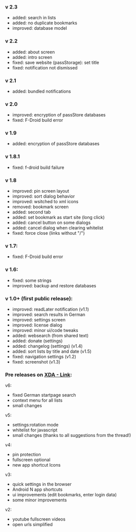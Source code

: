 ### v 2.3

- added: search in lists
- added: no duplicate bookmarks
- improved: database model

### v 2.2

- added: about screen
- added: intro screen
- fixed: save website (passStorage): set title
- fixed: notification not dismissed

### v 2.1

- added: bundled notifications

### v 2.0

- improved: encryption of passStore databases
- fixed: F-Droid build error

### v 1.9

- added: encryption of passStore databases

### v 1.8.1

- fixed: f-droid build failure

### v 1.8

- improved: pin screen layout
- improved: sort dialog behavior
- improved: wsitched to xml icons
- removed: bookmark screen
- added: second tab
- added: set bookmark as start site (long click)
- added: cancel button on some dialogs
- added: cancel dialog when clearing whitelist
- fixed: force close (links without "/")

### v 1.7:

- fixed: F-Droid build error

### v 1.6:

- fixed: some strings
- improved: backup and restore databases

### v 1.0+ (first public release):

- improved: readLater notification (v1.1)
- improved: search results in German
- improved: settings screen
- improved: license dialog
- improved: minor ui/code tweaks
- added: websearch (from shared text)
- added: donate (settings)
- added: changelog (settings) (v1.4)
- added: sort lists by title and date (v1.5)
- fixed: navigation settings (v1.2)
- fixed: screenshot (v1.3)


### Pre releases on [XDA - Link](http://forum.xda-developers.com/android/apps-games/app-browser-t3500091):

v6:

- fixed German startpage search
- context menu for all lists
- small changes


v5:

- settings:rotation mode
- whitelist for javascript
- small changes (thanks to all suggestions from the thread!)


v4:

- pin protection
- fullscreen optional
- new app shortcut Icons


v3:

- quick settings in the browser
- Android N app shortcuts
- ui improvements (edit bookmarks, enter login data)
- some minor improvements


v2:

- youtube fullscreen videos
- open urls simplified
